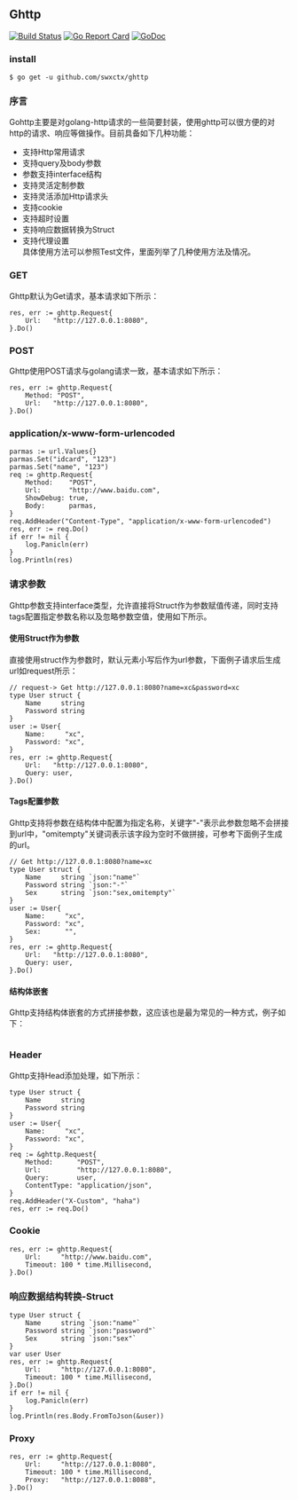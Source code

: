 ## Ghttp
[![Build Status](https://travis-ci.org/swxctx/ghttp.svg?branch=master)](https://travis-ci.org/swxctx/ghttp)
[![Go Report Card](https://goreportcard.com/badge/github.com/swxctx/ghttp)](https://goreportcard.com/report/github.com/swxctx/ghttp)
[![GoDoc](http://godoc.org/github.com/swxctx/ghttp?status.svg)](http://godoc.org/github.com/swxctx/ghttp)

### install
```
$ go get -u github.com/swxctx/ghttp
```

### 序言  
Gohttp主要是对golang-http请求的一些简要封装，使用ghttp可以很方便的对http的请求、响应等做操作。目前具备如下几种功能：  
- 支持Http常用请求  
- 支持query及body参数  
- 参数支持interface结构  
- 支持灵活定制参数
- 支持灵活添加Http请求头
- 支持cookie
- 支持超时设置
- 支持响应数据转换为Struct
- 支持代理设置  
具体使用方法可以参照Test文件，里面列举了几种使用方法及情况。

### GET
Ghttp默认为Get请求，基本请求如下所示：  

```
res, err := ghttp.Request{
	Url:   "http://127.0.0.1:8080",
}.Do()
```
### POST  
Ghttp使用POST请求与golang请求一致，基本请求如下所示：  

```
res, err := ghttp.Request{
	Method: "POST",
	Url:   "http://127.0.0.1:8080",
}.Do()
```
### application/x-www-form-urlencoded

```
parmas := url.Values{}
parmas.Set("idcard", "123")
parmas.Set("name", "123")
req := ghttp.Request{
	Method:    "POST",
	Url:       "http://www.baidu.com",
	ShowDebug: true,
	Body:      parmas,
}
req.AddHeader("Content-Type", "application/x-www-form-urlencoded")
res, err := req.Do()
if err != nil {
	log.Panicln(err)
}
log.Println(res)
```

### 请求参数
Ghttp参数支持interface类型，允许直接将Struct作为参数赋值传递，同时支持tags配置指定参数名称以及忽略参数空值，使用如下所示。  
#### 使用Struct作为参数  
直接使用struct作为参数时，默认元素小写后作为url参数，下面例子请求后生成url如request所示：  

```  
// request-> Get http://127.0.0.1:8080?name=xc&password=xc
type User struct {
	Name     string
	Password string
}
user := User{
	Name:     "xc",
	Password: "xc",
}
res, err := ghttp.Request{
	Url:   "http://127.0.0.1:8080",
	Query: user,
}.Do()
```
#### Tags配置参数
Ghttp支持将参数在结构体中配置为指定名称，关键字"-"表示此参数忽略不会拼接到url中，"omitempty"关键词表示该字段为空时不做拼接，可参考下面例子生成的url。  

``` 
// Get http://127.0.0.1:8080?name=xc
type User struct {
	Name     string `json:"name"`
	Password string `json:"-"`
	Sex      string `json:"sex,omitempty"`
}
user := User{
	Name:     "xc",
	Password: "xc",
	Sex:      "",
}
res, err := ghttp.Request{
	Url:   "http://127.0.0.1:8080",
	Query: user,
}.Do()
```
#### 结构体嵌套  
Ghttp支持结构体嵌套的方式拼接参数，这应该也是最为常见的一种方式，例子如下：  
```json
``` 
### Header
Ghttp支持Head添加处理，如下所示：

```
type User struct {
	Name     string
	Password string
}
user := User{
	Name:     "xc",
	Password: "xc",
}
req := &ghttp.Request{
	Method:      "POST",
	Url:         "http://127.0.0.1:8080",
	Query:       user,
	ContentType: "application/json",
}
req.AddHeader("X-Custom", "haha")
res, err := req.Do()
```

### Cookie

```
res, err := ghttp.Request{
	Url:     "http://www.baidu.com",
	Timeout: 100 * time.Millisecond,
}.Do()
```
### 响应数据结构转换-Struct

```
type User struct {
	Name     string `json:"name"`
	Password string `json:"password"`
	Sex      string `json:"sex"`
}
var user User
res, err := ghttp.Request{
	Url:     "http://127.0.0.1:8080",
	Timeout: 100 * time.Millisecond,
}.Do()
if err != nil {
	log.Panicln(err)
}
log.Println(res.Body.FromToJson(&user))
```

### Proxy

```
res, err := ghttp.Request{
	Url:     "http://127.0.0.1:8080",
	Timeout: 100 * time.Millisecond,
	Proxy:   "http://127.0.0.1:8088",
}.Do()
```
